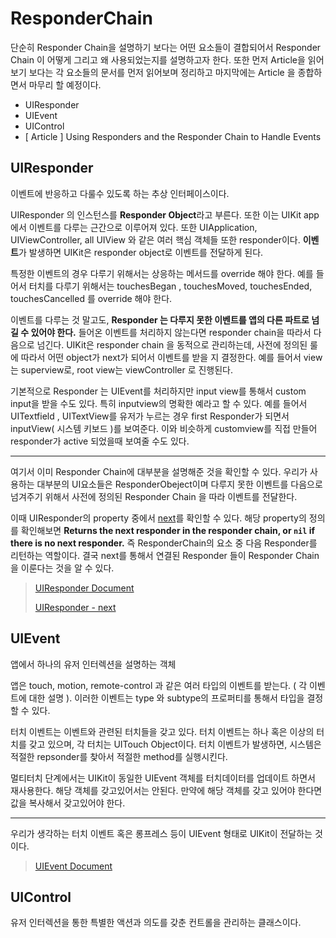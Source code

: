 # ResponderChain

단순히 Responder Chain을 설명하기 보다는 어떤 요소들이 결합되어서 Responder Chain 이 어떻게 그리고 왜 사용되었는지를 설명하고자 한다. 또한 먼저 Article을 읽어보기 보다는 각 요소들의 문서를 먼저 읽어보며 정리하고 마지막에는 Article 을 종합하면서 마무리 할 예정이다.

- UIResponder
- UIEvent
- UIControl
- [ Article ] Using Responders and the Responder Chain to Handle Events



## UIResponder

이벤트에 반응하고 다룰수 있도록 하는 추상 인터페이스이다.

UIResponder 의 인스턴스를 **Responder Object**라고 부른다. 또한 이는 UIKit app 에서 이벤트를 다루는 근간으로 이루어져 있다. 또한 UIApplication, UIViewController, all UIView 와 같은 여러 핵심 객체들 또한 responder이다. **이벤트**가 발생하면 UIKit은 responder object로 이벤트를 전달하게 된다.

특정한 이벤트의 경우 다루기 위해서는 상응하는 메서드를 override 해야 한다. 예를 들어서 터치를 다루기 위해서는 touchesBegan , touchesMoved, touchesEnded, touchesCancelled 를 override 해야 한다.

 이벤트를 다루는 것 말고도, **Responder 는 다루지 못한 이벤트를 앱의 다른 파트로 넘길 수 있어야 한다.** 들어온 이벤트를 처리하지 않는다면 responder chain을 따라서 다음으로 넘긴다. UIKit은 responder chain 을 동적으로 관리하는데, 사전에 정의된 룰에 따라서 어떤 object가 next가 되어서 이벤트를 받을 지 결정한다. 예를 들어서 view는 superview로, root view는 viewController 로 진행된다.

기본적으로 Responder 는 UIEvent를 처리하지만 input view를 통해서 custom input을 받을 수도 있다. 특히 inputview의 명확한 예라고 할 수 있다. 예를 들어서 UITextfield , UITextView를 유저가 누르는 경우 first Responder가 되면서 inputView( 시스템 키보드 )를 보여준다. 이와 비슷하게 customview를 직접 만들어 responder가 active 되었을때 보여줄 수도 있다.

---

여기서 이미 Responder Chain에 대부분을 설명해준 것을 확인할 수 있다. 우리가 사용하는 대부분의 UI요소들은 ResponderObeject이며 다루지 못한 이벤트를 다음으로 넘겨주기 위해서 사전에 정의된 Responder Chain 을 따라 이벤트를 전달한다.

이때 UIResponder의 property 중에서 [next](https://developer.apple.com/documentation/uikit/uiresponder/1621099-next)를 확인할 수 있다. 해당 property의 정의를 확인해보면 **Returns the next responder in the responder chain, or `nil` if there is no next responder.** 즉 ResponderChain의 요소 중 다음 Responder를 리턴하는 역할이다. 결국 next를 통해서 연결된 Responder 들이 Responder Chain을 이룬다는 것을 알 수 있다.



> [UIResponder Document](https://developer.apple.com/documentation/uikit/uiresponder)
>
> [UIResponder - next](https://developer.apple.com/documentation/uikit/uiresponder/1621099-next)



## UIEvent

앱에서 하나의 유저 인터렉션을 설명하는 객체

앱은 touch, motion, remote-control 과 같은 여러 타입의 이벤트를 받는다. ( 각 이벤트에 대한 설명 ). 이러한 이벤트는 type 와 subtype의 프로퍼티를 통해서 타입을 결정할 수 있다. 

터치 이벤트는 이벤트와 관련된 터치들을 갖고 있다. 터치 이벤트는 하나 혹은 이상의 터치를 갖고 있으며, 각 터치는 UITouch Object이다. 터치 이벤트가 발생하면, 시스템은 적절한 repsonder를 찾아서 적절한 method를 실행시킨다.

멀티터치 단계에서는 UIKit이 동일한 UIEvent 객체를 터치데이터를 업데이트 하면서 재사용한다. 해당 객체를 갖고있어서는 안된다. 만약에 해당 객체를 갖고 있어야 한다면 값을 복사해서 갖고있어야 한다. 

---

우리가 생각하는 터치 이벤트 혹은 롱프레스 등이 UIEvent 형태로 UIKit이 전달하는 것이다. 

> [UIEvent Document](https://developer.apple.com/documentation/uikit/uievent)



## UIControl

유저 인터렉션을 통한 특별한 액션과 의도를 갖춘 컨트롤을 관리하는 클래스이다.



















